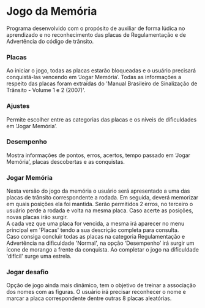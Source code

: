# Jogo da Memória
Programa desenvolvido com o propósito de auxiliar de forma lúdica no aprendizado e no reconhecimento das placas de Regulamentação e de Advertência do código de trânsito.</br>

### Placas
Ao iniciar o jogo, todas as placas estarão bloqueadas e o usuário precisará conquistá-las vencendo em ‘Jogar Memória’. Todas as informações a respeito das placas foram extraídas do 'Manual Brasileiro de Sinalização de Trânsito - Volume 1 e 2 (2007)'.</br> 

### Ajustes
Permite escolher entre as categorias das placas e os níveis de dificuldades em ‘Jogar Memória’.

### Desempenho
Mostra informações de pontos, erros, acertos, tempo passado em ‘Jogar Memória’, placas descobertas e as conquistas. 

### Jogar Memória 
Nesta versão do jogo da memória o usuário será apresentado a uma das placas de trânsito correspondente a rodada. Em seguida, deverá memorizar em quais posições ela foi mantida. Serão permitidos 2 erros, no terceiro o usuário perde a rodada e volta na mesma placa. Caso acerte as posições, novas placas irão surgir.</br>
A cada vez que uma placa for vencida, a mesma irá aparecer no menu principal em 'Placas' tendo a sua descrição completa para consulta.</br>
Caso consiga concluir todas as placas na categoria Regulamentação e Advertência na dificuldade 'Normal', na opção ‘Desempenho’ irá surgir um ícone de morango a frente da conquista. Ao completar o jogo na dificuldade 'difícil' surge uma estrela.</br>

### Jogar desafio 
Opção de jogo ainda mais dinâmico, tem o objetivo de treinar a associação dos nomes com as figuras. O usuário irá precisar reconhecer o nome e marcar a placa correspondente dentre outras 8 placas aleatórias.</br> 
